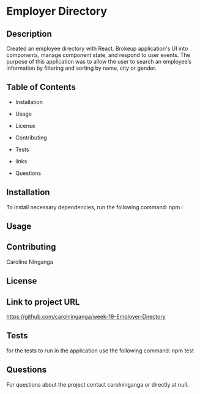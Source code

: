 
# Employer Directory

## Description
Created an employee directory with React. Brokeup application's UI into components, manage component state, and respond to user events. The purpose of this application was to allow the user to search an employee’s information by filtering and sorting by name, city or gender.

## Table of Contents

* Installation

* Usage

* License

* Contributing

* Tests

* links

* Questions

## Installation

To install necessary dependencies, run the following command:
npm i

## Usage


## Contributing 
Caroline Ninganga

## License


## Link to project URL
https://github.com/carolninganga/week-19-Employer-Directory

## Tests

for the tests to run in the application use the following command:
npm test

## Questions

For questions about the project contact carolninganga or directly at null.

